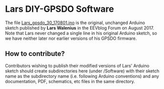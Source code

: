 # Lars DIY-GPSDO Software
The file [Lars_gpsdo_30_170801.ino](Lars_gpsdo_30_170801.ino) is the original, unchanged Arduino sketch published by **Lars Walenius** in the EEVblog Forum on August 2017. Note that Lars never changed a single line in his original Arduino sketch, so we have neither later nor earlier versions of his GPSDO firmware.

## How to contribute?

Contributors wishing to publish their modified versions of Lars' Arduino sketch should create subdirectories here (under /Software) with their sketch name as the subdirectory name (i.e. following Arduino conventions) and any documentation, PDF, schematics, etc files in the same directory.
